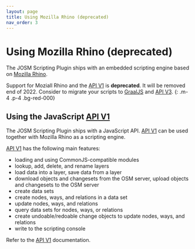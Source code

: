 ```yaml
---
layout: page
title: Using Mozilla Rhino (deprecated)
nav_order: 3
---
```


# Using Mozilla Rhino (deprecated)

The JOSM Scripting Plugin ships with an embedded scripting engine based on [Mozilla Rhino].

Support for Moziall Rhino and the [API V1] is **deprecated**. It will be removed end of 2022.
Consider to migrate your scripts to [GraalJS][graaljs] and [API V3].
{: .m-4 .p-4 .bg-red-000}


## Using the JavaScript [API V1]

The JOSM Scripting Plugin ships with a JavaScript API. [API V1] can be used together with Mozilla Rhino as a scripting engine.

[API V1] has the following main features:

* loading and using CommonJS-compatible modules
* lookup, add, delete, and rename layers
* load data into a layer, save data from a layer
* download objects and changesets from the OSM server, upload objects and changesets to the OSM server
* create data sets
* create nodes, ways, and relations in a data set
* update nodes, ways, and relations
* query data sets for nodes, ways, or relations
* create undoable/redoable change objects to update nodes, ways, and relations
* write to the scripting console

Refer to the [API V1] documentation.

[graaljs]: https://github.com/oracle/graaljs
[Mozilla Rhino]: http://www.mozilla.org/rhino/
[API V1]: v1/v1
[API V3]: v3/v3